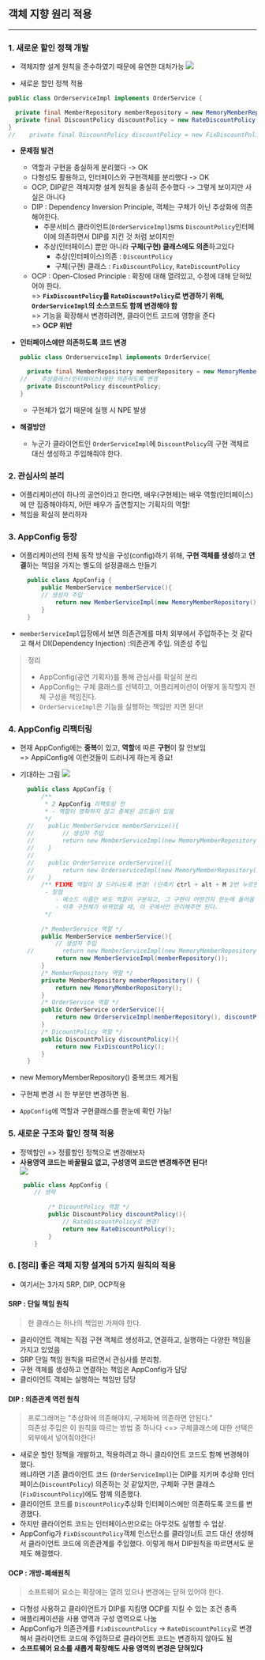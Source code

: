 ## 객체 지향 원리 적용

---
### 1. 새로운 할인 정책 개발

* 객체지향 설계 원칙을 준수하였기 때문에 유연한 대처가능
![](imgs/할인정책추가.png)

* 새로운 할인 정책 적용
```java
public class OrderserviceImpl implements OrderService {

  private final MemberRepository memberRepository = new MemoryMemberRepository();
  private final DiscountPolicy discountPolicy = new RateDiscountPolicy();
}
//    private final DiscountPolicy discountPolicy = new FixDiscountPolicy();
```

* **문제점 발견**
  * 역할과 구현을 충실하게 분리했다 -> OK
  * 다형성도 활용하고, 인터페이스와 구현객체를 분리했다 -> OK
  * OCP, DIP같은 객체지향 설계 원칙을 충실히 준수했다 -> 그렇게 보이지만 사실은 아니다
  * DIP : Dependency Inversion Principle, 객체는 구체가 아닌 추상화에 의존해야한다.
    * 주문서비스 클라이언트(`OrderServiceImpl`)sms `DiscountPolicy`인터페이에 의존하면서 DIP를 지킨 것 처럼 보이지만
    * 추상(인터페이스) 뿐만 아니라 **구체(구현) 클래스에도 의존**하고있다
      * 추상(인터페이스)의존 : `DiscountPolicy`
      * 구체(구현) 클래스 : `FixDiscountPolicy`, `RateDiscountPolicy`  
  * OCP : Open-Closed Principle : 확장에 대해 열려있고, 수정에 대해 닫혀있어야 한다.   
    => **`FixDiscountPolicy`를 `RateDiscountPolicy`로 변경하기 위해, `OrderServiceImpl`의 소스코드도 함께 변경해야 함**  
    => 기능을 확장해서 변경하려면, 클라이언트 코드에 영향을 준다  
    => **OCP 위반**

* **인터페이스에만 의존하도록 코드 변경**
  ```java
  public class OrderserviceImpl implements OrderService{
  
    private final MemberRepository memberRepository = new MemoryMemberRepository();
  //    추상클래스(인터페이스)에만 의존하도록 변경
    private DiscountPolicy discountPolicy;
  }
  ```
  * 구현체가 없기 때문에 실행 시 NPE 발생

* **해결방안**
  * 누군가 클라이언트인 `OrderServiceImpl`에 `DiscountPolicy`의 구현 객체르 대신 생성하고 주입해줘야 한다.


### 2. 관심사의 분리
* 어플리케이션이 하나의 공연이라고 한다면, 배우(구현체)는 배우 역할(인터페이스)에 만 집중해야하지, 어떤 배우가 출연할지는 기획자의 역할!
* 책임을 확실히 분리하자


### 3. AppConfig 등장
* 어플리케이션의 전체 동작 방식을 구성(config)하기 위해, **구현 객체를 생성**하고 **연결**하는 책임을 가지는 별도의 설정클래스 만들기
  ```java
    public class AppConfig {
        public MemberService memberService(){
        // 생성자 주입
            return new MemberServiceImpl(new MemoryMemberRepository());
        }
    }
  ```
* `memberServiceImpl`입장에서 보면 의존관계를 마치 외부에서 주입하주는 것 같다고 해서 DI(Dependency Injection) :의존관계 주입. 의존성 주입

> 정리
> * AppConfig(공연 기획자)를 통해 관심사를 확실히 분리
> * AppConfig는 구체 클래스를 선택하고, 어플리케이션이 어떻게 동작할지 전체 구성을 책임진다.
> * `OrderServiceImpl`은 기능을 실행하는 책임만 지면 된다!



### 4. AppConfig 리팩터링
- 현재 AppConfig에는 **중복**이 있고, **역할**에 따른 **구현**이 잘 안보임  
  => AppiConfig에 이런것들이 드러나게 하는게 중요!

* 기대하는 그림
![](imgs/기대하는흐름.png)

  ```java
    public class AppConfig {
        /**
         * 2 AppConfig 리팩토링 전
         * - 역할이 명확하지 않고 중복된 코드들이 있음
         */
    //    public MemberService memberService(){
    //        // 생성자 주입
    //        return new MemberServiceImpl(new MemoryMemberRepository());
    //    }
    //
    //    public OrderService orderService(){
    //        return new OrderserviceImpl(new MemoryMemberRepository(), new FixDiscountPolicy());
    //    }
        /** FIXME 역할이 잘 드러나도록 변경! (단축키 ctrl + alt + M 2번 누르면 리턴타입 선택가능! 구체클래스x 인터페이스로 선택! )
         - 장점
            - 메소드 이름만 봐도 역할이 구분되고, 그 구현이 어떤건지 한눈에 들어옴 + 중복코드가 사라짐.
            - 이후 구현체가 바뀌었을 때, 이 곳에서만 관리해주면 된다.
         */
    
        /* MemberService 역할 */
        public MemberService memberService(){
            // 생성자 주입
    //        return new MemberServiceImpl(new MemoryMemberRepository());
            return new MemberServiceImpl(memberRepository());
        }
        /* MemberRepository 역할 */
        private MemberRepository memberRepository() {
            return new MemoryMemberRepository();
        }
        /* OrderService 역할 */
        public OrderService orderService(){
            return new OrderserviceImpl(memberRepository(), discountPolicy());
        }
        /* DicountPolicy 역할 */
        public DiscountPolicy discountPolicy(){
            return new FixDiscountPolicy();
        }
    }

  ```
* new MemoryMemberRepository() 중복코드 제거됨
* 구현체 변경 시 한 부분만 변경하면 됨.
* `AppConfig`에 역할과 구현클래스를 한눈에 확인 가능!


### 5. 새로운 구조와 할인 정책 적용
* 정액할인 => 정률할인 정책으로 변경해보자
* **사용영역 코드는 바꿀필요 없고, 구성영역 코드만 변경해주면 된다!**  
![](imgs/할인정책변경.png)
  ```java
   public class AppConfig {
      // 생략
      
          /* DicountPolicy 역할 */
          public DiscountPolicy discountPolicy(){
              // RateDiscountPolicy로 변경!
              return new RateDiscountPolicy();
          }
      }
  ```
  

### 6. [정리] 좋은 객체 지향 설계의 5가지 원칙의 적용
* 여기서는 3가지 SRP, DIP, OCP적용


#### SRP : 단일 책임 원칙
> 한 클래스는 하나의 책임만 가져야 한다.

* 클라이언트 객체는 직접 구현 객체르 생성하고, 연결하고, 실행하는 다양한 책임을 가지고 있었음
* SRP 단일 책임 원칙을 따르면서 관심사를 분리함.
* 구현 객체를 생성하고 연결하는 책임은 AppConfig가 담당
* 클라이언트 객체는 실행하는 책임만 담당

#### DIP : 의존관계 역전 원칙
> 프로그래머는 "추상화에 의존해야지, 구체화에 의존하면 안된다."  
> 의존성 주입은 이 원칙을 따르는 방법 중 하나다 
> <=> 구체클래스에 대한 선택은 외부에서 넣어줘야한다! 

* 새로운 할인 정책을 개발하고, 적용하려고 하니 클라이언트 코드도 함꼐 변경해야 했다.  
왜냐하면 기존 클라이언트 코드 (`OrderServiceImpl`)는 DIP를 지키며 추상화 인터페이스(`DiscountPolicy`) 의존하는 것 같았지만,
구체화 구현 클래스(`FixDiscountPolicy`)에도 함꼐 의존했다.
* 클라이언트 코드를 `DiscountPolicy`추상화 인터페이스에만 의존하도록 코드를 변경했다.
* 하지만 클라이언트 코드는 인터페이스만으로는 아무것도 실행할 수 업삳.
* AppConfig가 `FixDiscountPolicy`객체 인스턴스를 클라잉너트 코드 대신 생성해서 클라이언트 코드에 의존관계를 주입했다.
이렇게 해서 DIP원칙을 따르면서도 문제도 해결했다.

#### OCP : 개방-폐쇄원칙
> 소프트웨어 요소는 확장에는 열려 있으나 변경에는 닫혀 있어야 한다.

* 다형성 사용하고 클라이언트가 DIP를 지킴명 OCP를 지킬 수 있는 조건 충족
* 애플리케이션을 사용 영역과 구성 영역으로 나눔
* AppConfig가 의존관계를 `FixDiscountPolicy` -> `RateDiscountPolicy`로 변경해서 클라이언트 코드에 주입하므로 클라이언트 코드는 변경하지 않아도 됨
* **소프트웨어 요소를 새롭게 확장해도 사용 영역의 변경은 닫혀있다**

